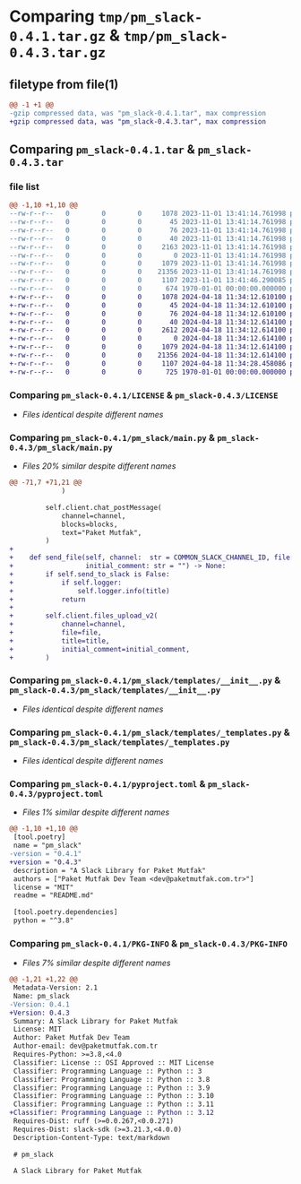 # Comparing `tmp/pm_slack-0.4.1.tar.gz` & `tmp/pm_slack-0.4.3.tar.gz`

## filetype from file(1)

```diff
@@ -1 +1 @@
-gzip compressed data, was "pm_slack-0.4.1.tar", max compression
+gzip compressed data, was "pm_slack-0.4.3.tar", max compression
```

## Comparing `pm_slack-0.4.1.tar` & `pm_slack-0.4.3.tar`

### file list

```diff
@@ -1,10 +1,10 @@
--rw-r--r--   0        0        0     1078 2023-11-01 13:41:14.761998 pm_slack-0.4.1/LICENSE
--rw-r--r--   0        0        0       45 2023-11-01 13:41:14.761998 pm_slack-0.4.1/README.md
--rw-r--r--   0        0        0       76 2023-11-01 13:41:14.761998 pm_slack-0.4.1/pm_slack/__init__.py
--rw-r--r--   0        0        0       40 2023-11-01 13:41:14.761998 pm_slack-0.4.1/pm_slack/constants.py
--rw-r--r--   0        0        0     2163 2023-11-01 13:41:14.761998 pm_slack-0.4.1/pm_slack/main.py
--rw-r--r--   0        0        0        0 2023-11-01 13:41:14.761998 pm_slack-0.4.1/pm_slack/py.typed
--rw-r--r--   0        0        0     1079 2023-11-01 13:41:14.761998 pm_slack-0.4.1/pm_slack/templates/__init__.py
--rw-r--r--   0        0        0    21356 2023-11-01 13:41:14.761998 pm_slack-0.4.1/pm_slack/templates/_templates.py
--rw-r--r--   0        0        0     1107 2023-11-01 13:41:46.290085 pm_slack-0.4.1/pyproject.toml
--rw-r--r--   0        0        0      674 1970-01-01 00:00:00.000000 pm_slack-0.4.1/PKG-INFO
+-rw-r--r--   0        0        0     1078 2024-04-18 11:34:12.610100 pm_slack-0.4.3/LICENSE
+-rw-r--r--   0        0        0       45 2024-04-18 11:34:12.610100 pm_slack-0.4.3/README.md
+-rw-r--r--   0        0        0       76 2024-04-18 11:34:12.610100 pm_slack-0.4.3/pm_slack/__init__.py
+-rw-r--r--   0        0        0       40 2024-04-18 11:34:12.614100 pm_slack-0.4.3/pm_slack/constants.py
+-rw-r--r--   0        0        0     2612 2024-04-18 11:34:12.614100 pm_slack-0.4.3/pm_slack/main.py
+-rw-r--r--   0        0        0        0 2024-04-18 11:34:12.614100 pm_slack-0.4.3/pm_slack/py.typed
+-rw-r--r--   0        0        0     1079 2024-04-18 11:34:12.614100 pm_slack-0.4.3/pm_slack/templates/__init__.py
+-rw-r--r--   0        0        0    21356 2024-04-18 11:34:12.614100 pm_slack-0.4.3/pm_slack/templates/_templates.py
+-rw-r--r--   0        0        0     1107 2024-04-18 11:34:28.458086 pm_slack-0.4.3/pyproject.toml
+-rw-r--r--   0        0        0      725 1970-01-01 00:00:00.000000 pm_slack-0.4.3/PKG-INFO
```

### Comparing `pm_slack-0.4.1/LICENSE` & `pm_slack-0.4.3/LICENSE`

 * *Files identical despite different names*

### Comparing `pm_slack-0.4.1/pm_slack/main.py` & `pm_slack-0.4.3/pm_slack/main.py`

 * *Files 20% similar despite different names*

```diff
@@ -71,7 +71,21 @@
             )
 
         self.client.chat_postMessage(
             channel=channel,
             blocks=blocks,
             text="Paket Mutfak",
         )
+
+    def send_file(self, channel:  str = COMMON_SLACK_CHANNEL_ID, file: str = "", title: str = "",
+                  initial_comment: str = "") -> None:
+        if self.send_to_slack is False:
+            if self.logger:
+                self.logger.info(title)
+            return
+
+        self.client.files_upload_v2(
+            channel=channel,
+            file=file,
+            title=title,
+            initial_comment=initial_comment,
+        )
```

### Comparing `pm_slack-0.4.1/pm_slack/templates/__init__.py` & `pm_slack-0.4.3/pm_slack/templates/__init__.py`

 * *Files identical despite different names*

### Comparing `pm_slack-0.4.1/pm_slack/templates/_templates.py` & `pm_slack-0.4.3/pm_slack/templates/_templates.py`

 * *Files identical despite different names*

### Comparing `pm_slack-0.4.1/pyproject.toml` & `pm_slack-0.4.3/pyproject.toml`

 * *Files 1% similar despite different names*

```diff
@@ -1,10 +1,10 @@
 [tool.poetry]
 name = "pm_slack"
-version = "0.4.1"
+version = "0.4.3"
 description = "A Slack Library for Paket Mutfak"
 authors = ["Paket Mutfak Dev Team <dev@paketmutfak.com.tr>"]
 license = "MIT"
 readme = "README.md"
 
 [tool.poetry.dependencies]
 python = "^3.8"
```

### Comparing `pm_slack-0.4.1/PKG-INFO` & `pm_slack-0.4.3/PKG-INFO`

 * *Files 7% similar despite different names*

```diff
@@ -1,21 +1,22 @@
 Metadata-Version: 2.1
 Name: pm_slack
-Version: 0.4.1
+Version: 0.4.3
 Summary: A Slack Library for Paket Mutfak
 License: MIT
 Author: Paket Mutfak Dev Team
 Author-email: dev@paketmutfak.com.tr
 Requires-Python: >=3.8,<4.0
 Classifier: License :: OSI Approved :: MIT License
 Classifier: Programming Language :: Python :: 3
 Classifier: Programming Language :: Python :: 3.8
 Classifier: Programming Language :: Python :: 3.9
 Classifier: Programming Language :: Python :: 3.10
 Classifier: Programming Language :: Python :: 3.11
+Classifier: Programming Language :: Python :: 3.12
 Requires-Dist: ruff (>=0.0.267,<0.0.271)
 Requires-Dist: slack-sdk (>=3.21.3,<4.0.0)
 Description-Content-Type: text/markdown
 
 # pm_slack
 
 A Slack Library for Paket Mutfak
```

